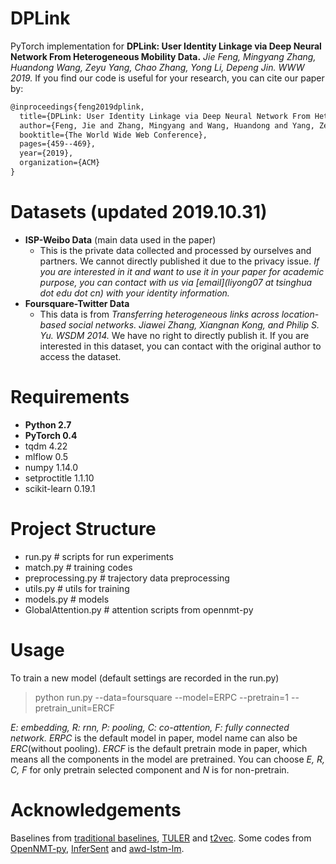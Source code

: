 # DPLink

PyTorch implementation  for **DPLink: User Identity Linkage via Deep Neural Network From Heterogeneous Mobility Data.** *Jie Feng, Mingyang Zhang, Huandong Wang, Zeyu Yang, Chao Zhang, Yong Li, Depeng Jin. WWW 2019.* If you find our code is useful for your research, you can cite our paper by:
```latex
@inproceedings{feng2019dplink,
  title={DPLink: User Identity Linkage via Deep Neural Network From Heterogeneous Mobility Data},
  author={Feng, Jie and Zhang, Mingyang and Wang, Huandong and Yang, Zeyu and Zhang, Chao and Li, Yong and Jin, Depeng},
  booktitle={The World Wide Web Conference},
  pages={459--469},
  year={2019},
  organization={ACM}
}
```

# Datasets (updated 2019.10.31)
- **ISP-Weibo Data** (main data used in the paper)
	- This is the private data collected and processed by ourselves and partners. We cannot directly published it due to the privacy issue. *If you are interested in it and want to use it in your paper for academic purpose, you can contact with us via [email](liyong07 at tsinghua dot edu dot cn) with your identity information.*
- **Foursquare-Twitter Data**
	- This data is  from *Transferring heterogeneous links across location-based social networks.  Jiawei Zhang, Xiangnan Kong, and Philip S. Yu. WSDM 2014.* We have no right to directly publish it. If you are interested in this dataset, you can contact with the original author to access the dataset.

# Requirements
- **Python 2.7**
- **PyTorch 0.4**
- tqdm 4.22
- mlflow 0.5
- numpy 1.14.0
- setproctitle 1.1.10
- scikit-learn 0.19.1

# Project Structure
- run.py # scripts for run experiments
- match.py # training codes
- preprocessing.py # trajectory data preprocessing
- utils.py # utils for training
- models.py # models
- GlobalAttention.py # attention scripts from opennmt-py

# Usage
To train a new model (default settings are recorded in the run.py)

> python run.py --data=foursquare --model=ERPC --pretrain=1 --pretrain_unit=ERCF

*E: embedding, R: rnn, P: pooling, C: co-attention, F: fully connected network.* *ERPC* is the default model in paper, model name can also be *ERC*(without pooling). *ERCF* is the default pretrain mode in paper, which means all the components in the model are pretrained. You can choose *E, R, C, F* for only pretrain selected component and *N* is for non-pretrain.

# Acknowledgements
Baselines from [traditional baselines](https://github.com/whd14/De-anonymization-of-Mobility-Trajectories), [TULER](https://github.com/gcooq/TUL) and [t2vec](https://github.com/boathit/t2vec). Some codes from [OpenNMT-py](https://github.com/OpenNMT/OpenNMT-py), [InferSent](https://github.com/facebookresearch/InferSent) and [awd-lstm-lm](https://github.com/salesforce/awd-lstm-lm).
